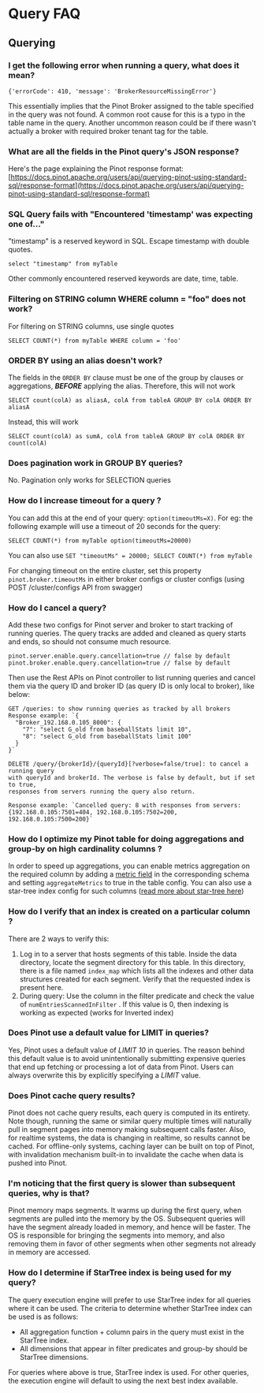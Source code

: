 # Query FAQ

## Querying

### I get the following error when running a query, what does it mean?

```
{'errorCode': 410, 'message': 'BrokerResourceMissingError'}
```

This essentially implies that the Pinot Broker assigned to the table specified in the query was not found. A common root cause for this is a typo in the table name in the query. Another uncommon reason could be if there wasn't actually a broker with required broker tenant tag for the table.

### What are all the fields in the Pinot query's JSON response?

Here's the page explaining the Pinot response format: [https://docs.pinot.apache.org/users/api/querying-pinot-using-standard-sql/response-format](https://docs.pinot.apache.org/users/api/querying-pinot-using-standard-sql/response-format)

### SQL Query fails with "Encountered 'timestamp' was expecting one of..."

"timestamp" is a reserved keyword in SQL. Escape timestamp with double quotes.&#x20;

```
select "timestamp" from myTable
```

Other commonly encountered reserved keywords are date, time, table.

### Filtering on STRING column WHERE column = "foo" does not work?

For filtering on STRING columns, use single quotes

```
SELECT COUNT(*) from myTable WHERE column = 'foo'
```

### ORDER BY using an alias doesn't work?

The fields in the `ORDER BY` clause must be one of the group by clauses or aggregations, _**BEFORE**_ applying the alias. Therefore, this will not work

```
SELECT count(colA) as aliasA, colA from tableA GROUP BY colA ORDER BY aliasA
```

Instead, this will work

```
SELECT count(colA) as sumA, colA from tableA GROUP BY colA ORDER BY count(colA)
```

### Does pagination work in GROUP BY queries?

No. Pagination only works for SELECTION queries

### How do I increase timeout for a query ?

You can add this at the end of your query: `option(timeoutMs=X)`. For eg: the following example will use a timeout of 20 seconds for the query:

```
SELECT COUNT(*) from myTable option(timeoutMs=20000)
```

You can also use `SET "timeoutMs" = 20000; SELECT COUNT(*) from myTable`

For changing timeout on the entire cluster, set this property `pinot.broker.timeoutMs`  in either broker configs or cluster configs (using POST /cluster/configs API from swagger)

### How do I cancel a query?

Add these two configs for Pinot server and broker to start tracking of running queries. The query tracks are added and cleaned as query starts and ends, so should not consume much resource.&#x20;

```
pinot.server.enable.query.cancellation=true // false by default
pinot.broker.enable.query.cancellation=true // false by default
```

Then use the Rest APIs on Pinot controller to list running queries and cancel them via the query ID and broker ID (as query ID is only local to broker), like below:

```
GET /queries: to show running queries as tracked by all brokers
Response example: `{
  "Broker_192.168.0.105_8000": {
    "7": "select G_old from baseballStats limit 10",
    "8": "select G_old from baseballStats limit 100"
  }
}`

DELETE /query/{brokerId}/{queryId}[?verbose=false/true]: to cancel a running query 
with queryId and brokerId. The verbose is false by default, but if set to true, 
responses from servers running the query also return.

Response example: `Cancelled query: 8 with responses from servers: 
{192.168.0.105:7501=404, 192.168.0.105:7502=200, 192.168.0.105:7500=200}`
```

### How do I optimize my Pinot table for doing aggregations and group-by on high cardinality columns ?

In order to speed up aggregations, you can enable metrics aggregation on the required column by adding a [metric field](https://docs.pinot.apache.org/configuration-reference/schema#metricfieldspecs) in the corresponding schema and setting `aggregateMetrics` to true in the table config. You can also use a star-tree index config for such columns ([read more about star-tree here](https://docs.pinot.apache.org/basics/indexing/star-tree-index)) &#x20;

### How do I verify that an index is created on a particular column ?

There are 2 ways to verify this:

1. Log in to a server that hosts segments of this table. Inside the data directory, locate the segment directory for this table. In this directory, there is a file named `index_map` which lists all the indexes and other data structures created for each segment. Verify that the requested index is present here.
2. During query: Use the column in the filter predicate and check the value of `numEntriesScannedInFilter` . If this value is 0, then indexing is working as expected (works for Inverted index)

### Does Pinot use a default value for LIMIT in queries?

Yes, Pinot uses a default value of _LIMIT 10_ in queries. The reason behind this default value is to avoid unintentionally submitting expensive queries that end up fetching or processing a lot of data from Pinot. Users can always overwrite this by explicitly specifying a _LIMIT_ value.&#x20;

### Does Pinot cache query results?

Pinot does not cache query results, each query is computed in its entirety. Note though, running the same or similar query multiple times will naturally pull in segment pages into memory making subsequent calls faster. Also, for realtime systems, the data is changing in realtime, so results cannot be cached. For offline-only systems, caching layer can be built on top of Pinot, with invalidation mechanism built-in to invalidate the cache when data is pushed into Pinot.

### I'm noticing that the first query is slower than subsequent queries, why is that?

Pinot memory maps segments. It warms up during the first query, when segments are pulled into the memory by the OS. Subsequent queries will have the segment already loaded in memory, and hence will be faster. The OS is responsible for bringing the segments into memory, and also removing them in favor of other segments when other segments not already in memory are accessed.&#x20;

### How do I determine if StarTree index is being used for my query?

The query execution engine will prefer to use StarTree index for all queries where it can be used. The criteria to determine whether StarTree index can be used is as follows:

* All aggregation function + column pairs in the query must exist in the StarTree index.
* All dimensions that appear in filter predicates and group-by should be StarTree dimensions.

For queries where above is true, StarTree index is used. For other queries, the execution engine will default to using the next best index available.&#x20;

